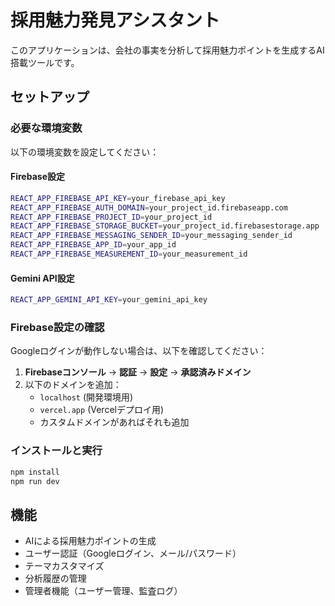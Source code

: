 # 採用魅力発見アシスタント

このアプリケーションは、会社の事実を分析して採用魅力ポイントを生成するAI搭載ツールです。

## セットアップ

### 必要な環境変数

以下の環境変数を設定してください：

#### Firebase設定
```bash
REACT_APP_FIREBASE_API_KEY=your_firebase_api_key
REACT_APP_FIREBASE_AUTH_DOMAIN=your_project_id.firebaseapp.com
REACT_APP_FIREBASE_PROJECT_ID=your_project_id
REACT_APP_FIREBASE_STORAGE_BUCKET=your_project_id.firebasestorage.app
REACT_APP_FIREBASE_MESSAGING_SENDER_ID=your_messaging_sender_id
REACT_APP_FIREBASE_APP_ID=your_app_id
REACT_APP_FIREBASE_MEASUREMENT_ID=your_measurement_id
```

#### Gemini API設定
```bash
REACT_APP_GEMINI_API_KEY=your_gemini_api_key
```

### Firebase設定の確認

Googleログインが動作しない場合は、以下を確認してください：

1. **Firebaseコンソール** → **認証** → **設定** → **承認済みドメイン**
2. 以下のドメインを追加：
   - `localhost` (開発環境用)
   - `vercel.app` (Vercelデプロイ用)
   - カスタムドメインがあればそれも追加

### インストールと実行

```bash
npm install
npm run dev
```

## 機能

- AIによる採用魅力ポイントの生成
- ユーザー認証（Googleログイン、メール/パスワード）
- テーマカスタマイズ
- 分析履歴の管理
- 管理者機能（ユーザー管理、監査ログ）
